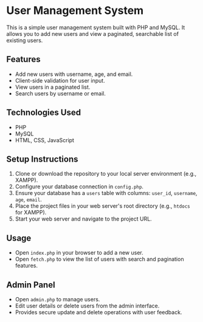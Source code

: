 # User Management System

This is a simple user management system built with PHP and MySQL. It allows you to add new users and view a paginated, searchable list of existing users.

## Features

- Add new users with username, age, and email.
- Client-side validation for user input.
- View users in a paginated list.
- Search users by username or email.

## Technologies Used

- PHP
- MySQL
- HTML, CSS, JavaScript

## Setup Instructions

1. Clone or download the repository to your local server environment (e.g., XAMPP).
2. Configure your database connection in `config.php`.
3. Ensure your database has a `users` table with columns: `user_id`, `username`, `age`, `email`.
4. Place the project files in your web server's root directory (e.g., `htdocs` for XAMPP).
5. Start your web server and navigate to the project URL.

## Usage

- Open `index.php` in your browser to add a new user.
- Open `fetch.php` to view the list of users with search and pagination features.

## Admin Panel

- Open `admin.php` to manage users.
- Edit user details or delete users from the admin interface.
- Provides secure update and delete operations with user feedback.
